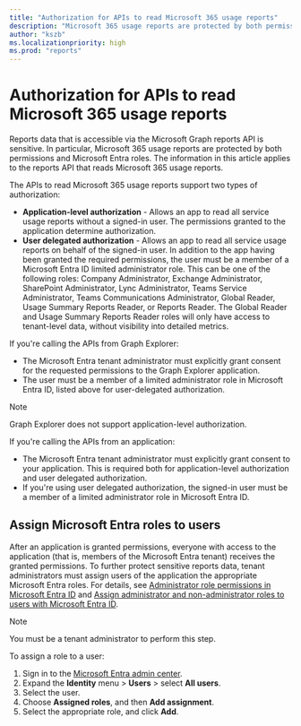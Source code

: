 ```yaml
---
title: "Authorization for APIs to read Microsoft 365 usage reports"
description: "Microsoft 365 usage reports are protected by both permissions and Microsoft Entra roles. Learn how to assign a role to a user."
author: "kszb"
ms.localizationpriority: high
ms.prod: "reports"
---
```


# Authorization for APIs to read Microsoft 365 usage reports

Reports data that is accessible via the Microsoft Graph reports API is sensitive. In particular, Microsoft 365 usage reports are protected by both permissions and Microsoft Entra roles. The information in this article applies to the reports API that reads Microsoft 365 usage reports.

The APIs to read Microsoft 365 usage reports support two types of authorization:

- **Application-level authorization** - Allows an app to read all service usage reports without a signed-in user. The permissions granted to the application determine authorization.
- **User delegated authorization** - Allows an app to read all service usage reports on behalf of the signed-in user. In addition to the app having been granted the required permissions, the user must be a member of a Microsoft Entra ID limited administrator role. This can be one of the following roles: Company Administrator, Exchange Administrator, SharePoint Administrator, Lync Administrator, Teams Service Administrator, Teams Communications Administrator, Global Reader, Usage Summary Reports Reader, or Reports Reader. The Global Reader and Usage Summary Reports Reader roles will only have access to tenant-level data, without visibility into detailed metrics.

If you're calling the APIs from Graph Explorer:

- The Microsoft Entra tenant administrator must explicitly grant consent for the requested permissions to the Graph Explorer application.
- The user must be a member of a limited administrator role in Microsoft Entra ID, listed above for user-delegated authorization.

> [!NOTE]
> Graph Explorer does not support application-level authorization.

If you're calling the APIs from an application:

- The Microsoft Entra tenant administrator must explicitly grant consent to your application. This is required both for application-level authorization and user delegated authorization.
- If you're using user delegated authorization, the signed-in user must be a member of a limited administrator role in Microsoft Entra ID.

<a name='assign-azure-ad-roles-to-users'></a>

## Assign Microsoft Entra roles to users

After an application is granted permissions, everyone with access to the application (that is, members of the Microsoft Entra tenant) receives the granted permissions. To further protect sensitive reports data, tenant administrators must assign users of the application the appropriate Microsoft Entra roles. For details, see [Administrator role permissions in Microsoft Entra ID](/azure/active-directory/active-directory-assign-admin-roles-azure-portal) and [Assign administrator and non-administrator roles to users with Microsoft Entra ID](/azure/active-directory/active-directory-users-assign-role-azure-portal).

> [!NOTE]
> You must be a tenant administrator to perform this step.

To assign a role to a user:

1. Sign in to the [Microsoft Entra admin center](https://entra.microsoft.com).
2. Expand the **Identity** menu > **Users** > select **All users**.
3. Select the user.
4. Choose **Assigned roles**, and then **Add assignment**.
5. Select the appropriate role, and click **Add**.
